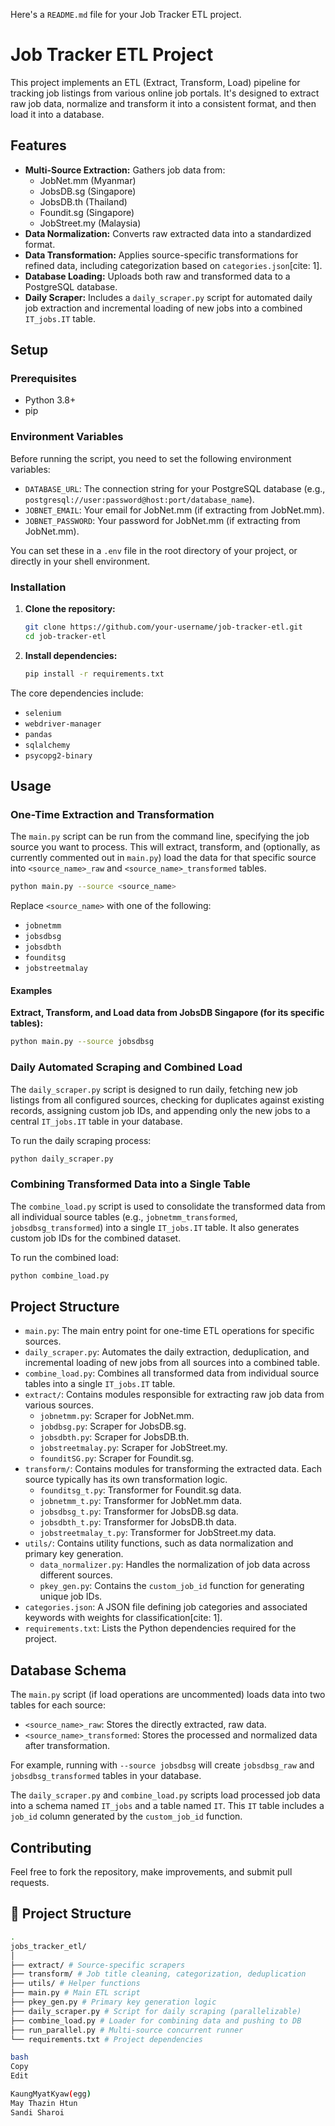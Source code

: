 Here's a `README.md` file for your Job Tracker ETL project.

# Job Tracker ETL Project

This project implements an ETL (Extract, Transform, Load) pipeline for tracking job listings from various online job portals. It's designed to extract raw job data, normalize and transform it into a consistent format, and then load it into a database.

## Features

  * **Multi-Source Extraction:** Gathers job data from:
      * JobNet.mm (Myanmar)
      * JobsDB.sg (Singapore)
      * JobsDB.th (Thailand)
      * Foundit.sg (Singapore)
      * JobStreet.my (Malaysia)
  * **Data Normalization:** Converts raw extracted data into a standardized format.
  * **Data Transformation:** Applies source-specific transformations for refined data, including categorization based on `categories.json`[cite: 1].
  * **Database Loading:** Uploads both raw and transformed data to a PostgreSQL database.
  * **Daily Scraper:** Includes a `daily_scraper.py` script for automated daily job extraction and incremental loading of new jobs into a combined `IT_jobs.IT` table.

## Setup

### Prerequisites

  * Python 3.8+
  * pip

### Environment Variables

Before running the script, you need to set the following environment variables:

  * `DATABASE_URL`: The connection string for your PostgreSQL database (e.g., `postgresql://user:password@host:port/database_name`).
  * `JOBNET_EMAIL`: Your email for JobNet.mm (if extracting from JobNet.mm).
  * `JOBNET_PASSWORD`: Your password for JobNet.mm (if extracting from JobNet.mm).

You can set these in a `.env` file in the root directory of your project, or directly in your shell environment.

### Installation

1.  **Clone the repository:**

    ```bash
    git clone https://github.com/your-username/job-tracker-etl.git
    cd job-tracker-etl
    ```

2.  **Install dependencies:**

    ```bash
    pip install -r requirements.txt
    ```

The core dependencies include:

  * `selenium`
  * `webdriver-manager`
  * `pandas`
  * `sqlalchemy`
  * `psycopg2-binary`

## Usage

### One-Time Extraction and Transformation

The `main.py` script can be run from the command line, specifying the job source you want to process. This will extract, transform, and (optionally, as currently commented out in `main.py`) load the data for that specific source into `<source_name>_raw` and `<source_name>_transformed` tables.

```bash
python main.py --source <source_name>
```

Replace `<source_name>` with one of the following:

  * `jobnetmm`
  * `jobsdbsg`
  * `jobsdbth`
  * `founditsg`
  * `jobstreetmalay`

#### Examples

**Extract, Transform, and Load data from JobsDB Singapore (for its specific tables):**

```bash
python main.py --source jobsdbsg
```

### Daily Automated Scraping and Combined Load

The `daily_scraper.py` script is designed to run daily, fetching new job listings from all configured sources, checking for duplicates against existing records, assigning custom job IDs, and appending only the new jobs to a central `IT_jobs.IT` table in your database.

To run the daily scraping process:

```bash
python daily_scraper.py
```

### Combining Transformed Data into a Single Table

The `combine_load.py` script is used to consolidate the transformed data from all individual source tables (e.g., `jobnetmm_transformed`, `jobsdbsg_transformed`) into a single `IT_jobs.IT` table. It also generates custom job IDs for the combined dataset.

To run the combined load:

```bash
python combine_load.py
```

## Project Structure

  * `main.py`: The main entry point for one-time ETL operations for specific sources.
  * `daily_scraper.py`: Automates the daily extraction, deduplication, and incremental loading of new jobs from all sources into a combined table.
  * `combine_load.py`: Combines all transformed data from individual source tables into a single `IT_jobs.IT` table.
  * `extract/`: Contains modules responsible for extracting raw job data from various sources.
      * `jobnetmm.py`: Scraper for JobNet.mm.
      * `jobdbsg.py`: Scraper for JobsDB.sg.
      * `jobsdbth.py`: Scraper for JobsDB.th.
      * `jobstreetmalay.py`: Scraper for JobStreet.my.
      * `founditSG.py`: Scraper for Foundit.sg.
  * `transform/`: Contains modules for transforming the extracted data. Each source typically has its own transformation logic.
      * `founditsg_t.py`: Transformer for Foundit.sg data.
      * `jobnetmm_t.py`: Transformer for JobNet.mm data.
      * `jobsdbsg_t.py`: Transformer for JobsDB.sg data.
      * `jobsdbth_t.py`: Transformer for JobsDB.th data.
      * `jobstreetmalay_t.py`: Transformer for JobStreet.my data.
  * `utils/`: Contains utility functions, such as data normalization and primary key generation.
      * `data_normalizer.py`: Handles the normalization of job data across different sources.
      * `pkey_gen.py`: Contains the `custom_job_id` function for generating unique job IDs.
  * `categories.json`: A JSON file defining job categories and associated keywords with weights for classification[cite: 1].
  * `requirements.txt`: Lists the Python dependencies required for the project.

## Database Schema

The `main.py` script (if load operations are uncommented) loads data into two tables for each source:

  * `<source_name>_raw`: Stores the directly extracted, raw data.
  * `<source_name>_transformed`: Stores the processed and normalized data after transformation.

For example, running with `--source jobsdbsg` will create `jobsdbsg_raw` and `jobsdbsg_transformed` tables in your database.

The `daily_scraper.py` and `combine_load.py` scripts load processed job data into a schema named `IT_jobs` and a table named `IT`. This `IT` table includes a `job_id` column generated by the `custom_job_id` function.

## Contributing

Feel free to fork the repository, make improvements, and submit pull requests.

## 📁 Project Structure

```bash
.
jobs_tracker_etl/
│
├── extract/ # Source-specific scrapers
├── transform/ # Job title cleaning, categorization, deduplication
├── utils/ # Helper functions
├── main.py # Main ETL script
├── pkey_gen.py # Primary key generation logic
├── daily_scraper.py # Script for daily scraping (parallelizable)
├── combine_load.py # Loader for combining data and pushing to DB
├── run_parallel.py # Multi-source concurrent runner
└── requirements.txt # Project dependencies

bash
Copy
Edit

KaungMyatKyaw(egg)
May Thazin Htun
Sandi Sharoi

